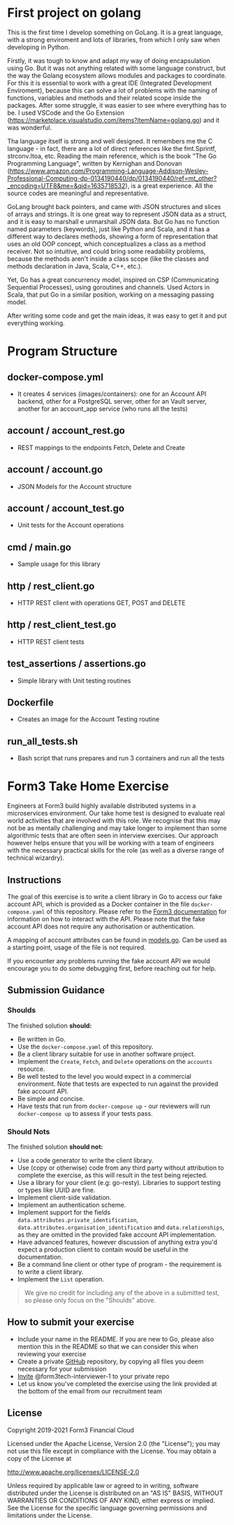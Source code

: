 # First project on golang

This is the first time I develop something on GoLang. It is a great language, with a 
strong enviroment and lots of libraries, from which I only saw when developing in Python.

Firstly, it was tough to know and adapt my way of doing encapsulation using Go. But it was not anything 
related with some language construct, but the way the Golang ecosystem allows modules and packages to
coordinate. For this it is essential to work with a great IDE (Integrated Development Enviroment), because
this can solve a lot of problems with the naming of functions, variables and methods and their related
scope inside the packages. After some struggle, it was easier to see where everything has to be. 
I used VSCode and the Go Extension (https://marketplace.visualstudio.com/items?itemName=golang.go)
and it was wonderful.

Tha language itself is strong and well designed. It remembers me the C language - in fact, there are a lot of direct
references like the fmt.Sprintf, strconv.Itoa, etc. Reading the main reference, which is the book "The Go Programming 
Language", written by Kernighan and Donovan (https://www.amazon.com/Programming-Language-Addison-Wesley-Professional-Computing-dp-0134190440/dp/0134190440/ref=mt_other?_encoding=UTF8&me=&qid=1635718532), is a great experience. All the source codes are meaningful and representative.

GoLang brought back pointers, and came with JSON structures and slices of arrays and strings. It is one great way to represent JSON data as
a struct, and it is easy to marshall e unmarshall JSON data. But Go has no function named parameters (keywords), just like Python 
and Scala, and it has a different way to declares methods, showing a form of representation that uses an old OOP concept, which 
conceptualizes a class as a method receiver. Not so intuitive, and could bring some readability problems, because the methods 
aren't inside a class scope (like the classes and methods declaration in Java, Scala, C++, etc.).

Yet, Go has a great concurrency model, inspired on CSP (Communicating Sequential Processes), using goroutines and channels.
Used Actors in Scala, that put Go in a similar position, working on a messaging passing model.

After writing some code and get the main ideas, it was easy to get it and put everything working.

# Program Structure

## docker-compose.yml
- It creates 4 services (images/containers): one for an Account API backend, other for a PostgreSQL server, other for
  an Vault server, another for an account_app service (who runs all the tests)

## account / account_rest.go
- REST mappings to the endpoints Fetch, Delete and Create

## account / account.go
- JSON Models for the Account structure

## account / account_test.go
- Unit tests for the Account operations

## cmd / main.go
- Sample usage for this library

## http / rest_client.go
- HTTP REST client with operations GET, POST and DELETE

## http / rest_client_test.go
- HTTP REST client tests

## test_assertions / assertions.go
- Simple library with Unit testing routines 

## Dockerfile
- Creates an image for the Account Testing routine

## run_all_tests.sh
- Bash script that runs prepares and run 3 containers and run all the tests


# Form3 Take Home Exercise

Engineers at Form3 build highly available distributed systems in a microservices environment. Our take home test is designed to evaluate real world activities that are involved with this role. We recognise that this may not be as mentally challenging and may take longer to implement than some algorithmic tests that are often seen in interview exercises. Our approach however helps ensure that you will be working with a team of engineers with the necessary practical skills for the role (as well as a diverse range of technical wizardry). 

## Instructions
The goal of this exercise is to write a client library in Go to access our fake account API, which is provided as a Docker
container in the file `docker-compose.yaml` of this repository. Please refer to the
[Form3 documentation](http://api-docs.form3.tech/api.html#organisation-accounts) for information on how to interact with the API. Please note that the fake account API does not require any authorisation or authentication.

A mapping of account attributes can be found in [models.go](./models.go). Can be used as a starting point, usage of the file is not required.

If you encounter any problems running the fake account API we would encourage you to do some debugging first,
before reaching out for help.

## Submission Guidance

### Shoulds

The finished solution **should:**
- Be written in Go.
- Use the `docker-compose.yaml` of this repository.
- Be a client library suitable for use in another software project.
- Implement the `Create`, `Fetch`, and `Delete` operations on the `accounts` resource.
- Be well tested to the level you would expect in a commercial environment. Note that tests are expected to run against the provided fake account API.
- Be simple and concise.
- Have tests that run from `docker-compose up` - our reviewers will run `docker-compose up` to assess if your tests pass.

### Should Nots

The finished solution **should not:**
- Use a code generator to write the client library.
- Use (copy or otherwise) code from any third party without attribution to complete the exercise, as this will result in the test being rejected.
- Use a library for your client (e.g: go-resty). Libraries to support testing or types like UUID are fine.
- Implement client-side validation.
- Implement an authentication scheme.
- Implement support for the fields `data.attributes.private_identification`, `data.attributes.organisation_identification`
  and `data.relationships`, as they are omitted in the provided fake account API implementation.
- Have advanced features, however discussion of anything extra you'd expect a production client to contain would be useful in the documentation.
- Be a command line client or other type of program - the requirement is to write a client library.
- Implement the `List` operation.
> We give no credit for including any of the above in a submitted test, so please only focus on the "Shoulds" above.

## How to submit your exercise

- Include your name in the README. If you are new to Go, please also mention this in the README so that we can consider this when reviewing your exercise
- Create a private [GitHub](https://help.github.com/en/articles/create-a-repo) repository, by copying all files you deem necessary for your submission
- [Invite](https://help.github.com/en/articles/inviting-collaborators-to-a-personal-repository) @form3tech-interviewer-1 to your private repo
- Let us know you've completed the exercise using the link provided at the bottom of the email from our recruitment team

## License

Copyright 2019-2021 Form3 Financial Cloud

Licensed under the Apache License, Version 2.0 (the "License"); you may not use this file except in compliance with the License.
You may obtain a copy of the License at

http://www.apache.org/licenses/LICENSE-2.0

Unless required by applicable law or agreed to in writing, software distributed under the License is distributed on an "AS IS" BASIS, WITHOUT WARRANTIES OR CONDITIONS OF ANY KIND, either express or implied. See the License for the specific language governing permissions and limitations under the License.

